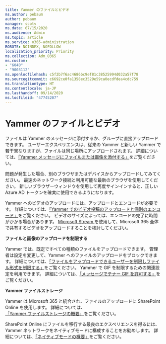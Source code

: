 ```yaml
---
title: Yammer のファイルとビデオ
ms.author: pebaum
author: pebaum
manager: scotv
ms.date: 07/15/2020
ms.audience: Admin
ms.topic: article
ms.service: o365-administration
ROBOTS: NOINDEX, NOFOLLOW
localization_priority: Priority
ms.collection: Adm_O365
ms.custom:
- "6040"
- "9003112"
ms.openlocfilehash: c5f2b7f6ac4686bc9ef81c38525994d032a57f78
ms.sourcegitcommit: c6692ce0fa1358ec3529e59ca0ecdfdea4cdc759
ms.translationtype: HT
ms.contentlocale: ja-JP
ms.lasthandoff: 09/14/2020
ms.locfileid: "47745207"
---
```

# <a name="files-and-videos-in-yammer"></a>Yammer のファイルとビデオ

ファイルは Yammer のメッセージに添付するか、グループに直接アップロードできます。 ユーザーエクスペリエンスは、従来の Yammer と新しい Yammer で若干異なりますが、ファイルは同じ場所にアップロードされます。 詳細については、[「Yammer メッセージにファイルまたは画像を添付する」](https://support.microsoft.com/office/attach-a-file-or-image-to-a-yammer-message-f576d4d1-ad66-4ce4-9c43-46cf75978dbf)をご覧ください。  

問題が発生した場合、別のブラウザまたはデバイスからアップロードしてみてください。 最速のネットワーク接続と利用可能な最新のブラウザを使用してください。 新しいブラウザーウィンドウを使用して再度サインインすると、正しい Azure AD トークンを確実に使用できるようになります。

Yammer へのビデオのアップロードには、アップロードとエンコードが必要です。 詳細については、[「Yammer でのビデオ投稿のアップロードと個別のエンコード」](https://support.microsoft.com/office/video-posts-in-yammer-upload-and-encode-separately-5b3a348e-3a0a-4c4b-95b1-eabdf245ba25)をご覧ください。 ビデオのサイズによっては、エンコードの完了に時間がかかる場合があります。 [ Microsoft Stream ](https://docs.microsoft.com/stream/overview)を使用して、Microsoft 365 全体で共有するビデオをアップロードすることを検討してください。

**ファイルと画像のアップロードを制限する**

Yammer では、既定ですべての種類のファイルをアップロードできます。 管理者は設定を変更して、Yammer へのファイルのアップロードをブロックできます。 詳細については、[「ファイルをアップロードできるユーザーを制限しファイル形式を制限する」](https://docs.microsoft.com/yammer/configure-your-yammer-network/configure-yammer#restrict-who-can-upload-files-and-limit-file-formats)をご覧ください。 Yammer で GIF を制限するための関連設定を利用できます。 詳細については、[「メッセージでテナー GIF を許可する」](https://docs.microsoft.com/yammer/configure-your-yammer-network/configure-yammer#allow-tenor-gifs-in-messages)をご覧ください。

**Yammer ファイルストレージ**

Yammer は Microsoft 365 と統合され、ファイルのアップロードに SharePoint Online を使用します。 詳細については、[「Yammer ファイルストレージの概要」](https://docs.microsoft.com/yammer/get-started-with-yammer/file-storage)をご覧ください。 

SharePoint Online にファイルを移行する最良のエクスペリエンスを得るには、Yammer ネットワークをネイティブモードに構成することをお勧めします。 詳細については、[「ネイティブモードの概要」](https://docs.microsoft.com/yammer/configure-your-yammer-network/overview-native-mode)をご覧ください。 